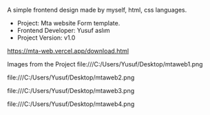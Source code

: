 
A simple frontend design made by myself, html, css languages.


- Project: Mta website Form template.
- Frontend Developer: Yusuf aslım
- Project Version: v1.0

https://mta-web.vercel.app/download.html


Images from the Project
file:///C:/Users/Yusuf/Desktop/mtaweb1.png

file:///C:/Users/Yusuf/Desktop/mtaweb2.png

file:///C:/Users/Yusuf/Desktop/mtaweb3.png

file:///C:/Users/Yusuf/Desktop/mtaweb4.png

